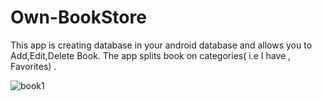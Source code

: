 # Own-BookStore
This app is creating database in your android database and allows you to Add,Edit,Delete Book.
The app splits book on categories( i.e I have , Favorites) .

![book1](https://user-images.githubusercontent.com/38322422/65241386-af994680-dae3-11e9-8911-e3c56e0d6c6e.png)



